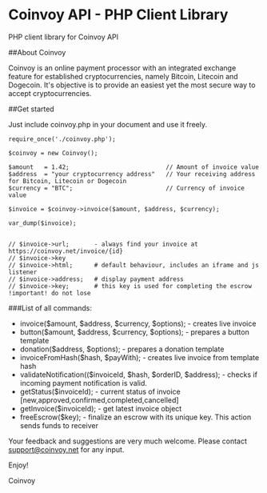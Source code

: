 Coinvoy API - PHP Client Library
================================

PHP client library for Coinvoy API


##About Coinvoy

Coinvoy is an online payment processor with an integrated exchange feature for established cryptocurrencies, namely Bitcoin, Litecoin and Dogecoin. It's objective is to provide an easiest yet the most secure way to accept cryptocurrencies.

##Get started

Just include coinvoy.php in your document and use it freely.

```
require_once('./coinvoy.php');

$coinvoy = new Coinvoy();

$amount   = 1.42;                           // Amount of invoice value
$address  = "your cryptocurrency address"   // Your receiving address for Bitcoin, Litecoin or Dogecoin
$currency = "BTC";                          // Currency of invoice value

$invoice = $coinvoy->invoice($amount, $address, $currency);

var_dump($invoice);


// $invoice->url; 	    - always find your invoice at https://coinvoy.net/invoice/{id}
// $invoice->key
// $invoice->html; 	    # default behaviour, includes an iframe and js listener
// $invoice->address;   # display payment address
// $invoice->key;		# this key is used for completing the escrow !important! do not lose

```

###List of all commands:
- invoice($amount, $address, $currency, $options);                - creates live invoice
- button($amount, $address, $currency, $options);                 - prepares a button template
- donation($address, $options);                                   - prepares a donation template
- invoiceFromHash($hash, $payWith);                               - creates live invoice from template hash
- validateNotification(($invoiceId, $hash, $orderID, $address);   - checks if incoming payment notification is valid.
- getStatus($invoiceId);                                          - current status of invoice [new,approved,confirmed,completed,cancelled]
- getInvoice($invoiceId);                                         - get latest invoice object
- freeEscrow($key);                                               - finalize an escrow with its unique key. This action sends funds to receiver

Your feedback and suggestions are very much welcome. Please contact support@coinvoy.net for any input. 

Enjoy!

Coinvoy

